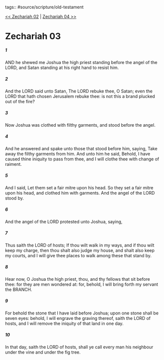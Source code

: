 tags:: #source/scripture/old-testament

[<< Zechariah 02](source/scripture/old-testament/38_Zechariah/Zechariah_02.md) | [Zechariah 04 >>](source/scripture/old-testament/38_Zechariah/Zechariah_04.md)

# Zechariah 03

##### 1

AND he shewed me Joshua the high priest standing before the angel of the LORD, and Satan standing at his right hand to resist him.

##### 2

And the LORD said unto Satan, The LORD rebuke thee, O Satan; even the LORD that hath chosen Jerusalem rebuke thee: is not this a brand plucked out of the fire?

##### 3

Now Joshua was clothed with filthy garments, and stood before the angel.

##### 4

And he answered and spake unto those that stood before him, saying, Take away the filthy garments from him. And unto him he said, Behold, I have caused thine iniquity to pass from thee, and I will clothe thee with change of raiment.

##### 5

And I said, Let them set a fair mitre upon his head. So they set a fair mitre upon his head, and clothed him with garments. And the angel of the LORD stood by.

##### 6

And the angel of the LORD protested unto Joshua, saying,

##### 7

Thus saith the LORD of hosts; If thou wilt walk in my ways, and if thou wilt keep my charge, then thou shalt also judge my house, and shalt also keep my courts, and I will give thee places to walk among these that stand by.

##### 8

Hear now, O Joshua the high priest, thou, and thy fellows that sit before thee: for they are men wondered at: for, behold, I will bring forth my servant the BRANCH.

##### 9

For behold the stone that I have laid before Joshua; upon one stone shall be seven eyes: behold, I will engrave the graving thereof, saith the LORD of hosts, and I will remove the iniquity of that land in one day.

##### 10

In that day, saith the LORD of hosts, shall ye call every man his neighbour under the vine and under the fig tree.
